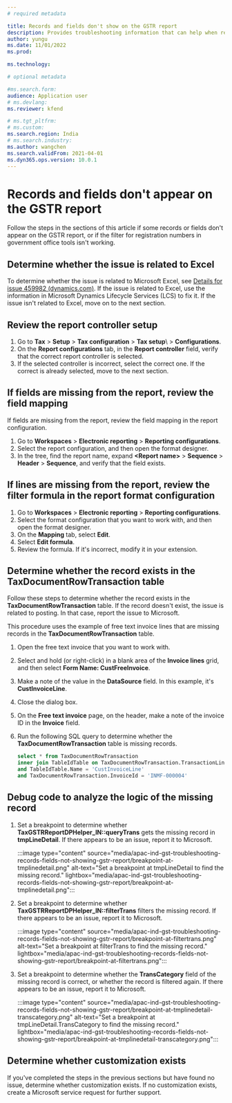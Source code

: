 ```yaml
---
# required metadata

title: Records and fields don't show on the GSTR report
description: Provides troubleshooting information that can help when records and fields don't appear on the GSTR report.
author: yungu
ms.date: 11/01/2022
ms.prod: 

ms.technology: 

# optional metadata

#ms.search.form:
audience: Application user
# ms.devlang: 
ms.reviewer: kfend

# ms.tgt_pltfrm: 
# ms.custom: 
ms.search.region: India
# ms.search.industry: 
ms.author: wangchen
ms.search.validFrom: 2021-04-01
ms.dyn365.ops.version: 10.0.1
---
```


# Records and fields don't appear on the GSTR report

Follow the steps in the sections of this article if some records or fields don't appear on the GSTR report, or if the filter for registration numbers in government office tools isn't working.

## Determine whether the issue is related to Excel

To determine whether the issue is related to Microsoft Excel, see [Details for issue 459982 (dynamics.com)](https://fix.lcs.dynamics.com/Issue/Details?bugId=459982&dbType=3&qc=38e839da1be8c7ec9b71b65e4c8607efe79c434c1c3dbcd2e1d86b9ba08b78a0). If the issue is related to Excel, use the information in Microsoft Dynamics Lifecycle Services (LCS) to fix it. If the issue isn't related to Excel, move on to the next section.

## Review the report controller setup

1. Go to **Tax** \> **Setup** \> **Tax configuration** \> **Tax setup**\ > **Configurations**.
2. On the **Report configurations** tab, in the **Report controller** field, verify that the correct report controller is selected.
3. If the selected controller is incorrect, select the correct one. If the correct is already selected, move to the next section.

## If fields are missing from the report, review the field mapping

If fields are missing from the report, review the field mapping in the report configuration.

1. Go to **Workspaces** \> **Electronic reporting** \> **Reporting configurations**.
2. Select the report configuration, and then open the format designer.
3. In the tree, find the report name, expand **\<Report name\>** \> **Sequence** \> **Header** \> **Sequence**, and verify that the field exists.

## If lines are missing from the report, review the filter formula in the report format configuration

1. Go to **Workspaces** \> **Electronic reporting** \> **Reporting configurations**.
2. Select the format configuration that you want to work with, and then open the format designer.
3. On the **Mapping** tab, select **Edit**.
4. Select **Edit formula**.
5. Review the formula. If it's incorrect, modify it in your extension.

## Determine whether the record exists in the TaxDocumentRowTransaction table

Follow these steps to determine whether the record exists in the **TaxDocumentRowTransaction** table. If the record doesn't exist, the issue is related to posting. In that case, report the issue to Microsoft.

This procedure uses the example of free text invoice lines that are missing records in the **TaxDocumentRowTransaction** table.

1. Open the free text invoice that you want to work with.
2. Select and hold (or right-click) in a blank area of the **Invoice lines** grid, and then select **Form Name: CustFreeInvoice**.
3. Make a note of the value in the **DataSource** field. In this example, it's **CustInvoiceLine**.
4. Close the dialog box.
5. On the **Free text invoice** page, on the header, make a note of the invoice ID in the **Invoice** field.
6. Run the following SQL query to determine whether the **TaxDocumentRowTransaction** table is missing records.

    ```sql
    select * from TaxDocumentRowTransaction
    inner join TableIdTable on TaxDocumentRowTransaction.TransactionLineTableId = TableIdTable.ID 
    and TableIdTable.Name = 'CustInvoiceLine'
    and TaxDocumentRowTransaction.InvoiceId = 'INMF-000004'
    ```

## Debug code to analyze the logic of the missing record

1. Set a breakpoint to determine whether **TaxGSTRReportDPHelper\_IN::queryTrans** gets the missing record in **tmpLineDetail**. If there appears to be an issue, report it to Microsoft.

    :::image type="content" source="media/apac-ind-gst-troubleshooting-records-fields-not-showing-gstr-report/breakpoint-at-tmplinedetail.png" alt-text="Set a breakpoint at tmpLineDetail to find the missing record." lightbox="media/apac-ind-gst-troubleshooting-records-fields-not-showing-gstr-report/breakpoint-at-tmplinedetail.png":::

2. Set a breakpoint to determine whether **TaxGSTRReportDPHelper\_IN::filterTrans** filters the missing record. If there appears to be an issue, report it to Microsoft.

    :::image type="content" source="media/apac-ind-gst-troubleshooting-records-fields-not-showing-gstr-report/breakpoint-at-filtertrans.png" alt-text="Set a breakpoint at filterTrans to find the missing record." lightbox="media/apac-ind-gst-troubleshooting-records-fields-not-showing-gstr-report/breakpoint-at-filtertrans.png":::

3. Set a breakpoint to determine whether the **TransCategory** field of the missing record is correct, or whether the record is filtered again. If there appears to be an issue, report it to Microsoft.

     :::image type="content" source="media/apac-ind-gst-troubleshooting-records-fields-not-showing-gstr-report/breakpoint-at-tmplinedetail-transcategory.png" alt-text="Set a breakpoint at tmpLineDetail.TransCategory to find the missing record." lightbox="media/apac-ind-gst-troubleshooting-records-fields-not-showing-gstr-report/breakpoint-at-tmplinedetail-transcategory.png":::

## Determine whether customization exists

If you've completed the steps in the previous sections but have found no issue, determine whether customization exists. If no customization exists, create a Microsoft service request for further support.
